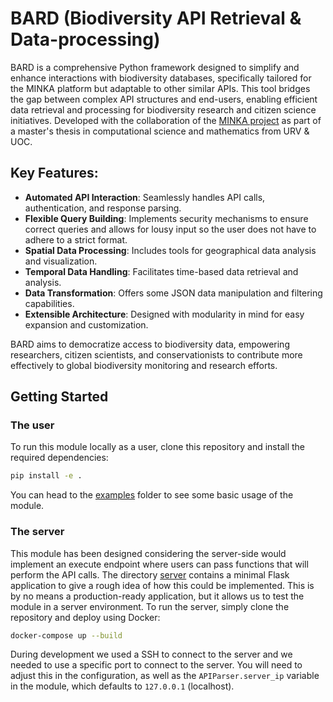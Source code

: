 # BARD (Biodiversity API Retrieval & Data-processing)

BARD is a comprehensive Python framework designed to simplify and enhance interactions with biodiversity databases, specifically tailored for the MINKA platform but adaptable to other similar APIs. This tool bridges the gap between complex API structures and end-users, enabling efficient data retrieval and processing for biodiversity research and citizen science initiatives. Developed with the collaboration of the [MINKA project](https://minka-sdg.org/) as part of a master's thesis in computational science and mathematics from URV & UOC.

## Key Features:

- **Automated API Interaction**: Seamlessly handles API calls, authentication, and response parsing.
- **Flexible Query Building**: Implements security mechanisms to ensure correct queries and allows for lousy input so the user does not have to adhere to a strict format.
- **Spatial Data Processing**: Includes tools for geographical data analysis and visualization.
- **Temporal Data Handling**: Facilitates time-based data retrieval and analysis.
- **Data Transformation**: Offers some JSON data manipulation and filtering capabilities.
- **Extensible Architecture**: Designed with modularity in mind for easy expansion and customization.

BARD aims to democratize access to biodiversity data, empowering researchers, citizen scientists, and conservationists to contribute more effectively to global biodiversity monitoring and research efforts.


## Getting Started

### The user

To run this module locally as a user, clone this repository and install the required dependencies:

```bash
pip install -e .
```

You can head to the [examples](examples) folder to see some basic usage of the module.

### The server

This module has been designed considering the server-side would implement an execute endpoint where users can pass functions that will perform the API calls. The directory [server](server) contains a minimal Flask application to give a rough idea of how this could be implemented. This is by no means a production-ready application, but it allows us to test the module in a server environment. To run the server, simply clone the repository and deploy using Docker:

```bash
docker-compose up --build
```

During development we used a SSH to connect to the server and we needed to use a specific port to connect to the server. You will need to adjust this in the configuration, as well as the `APIParser.server_ip` variable in the module, which defaults to `127.0.0.1` (localhost).